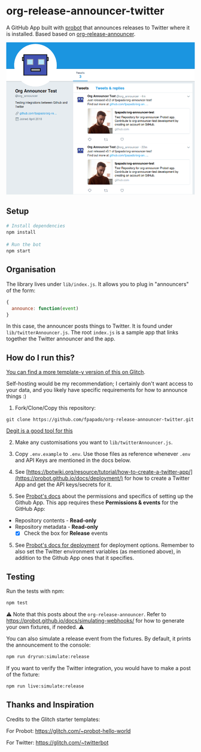 # org-release-announcer-twitter

A GitHub App built with [probot](https://github.com/probot/probot) that announces releases to Twitter where it is installed.
Based based on [org-release-announcer](https://github.com/fpapado/org-release-announcer).

[![demo](docs/demo.png)]()

## Setup

```sh
# Install dependencies
npm install

# Run the bot
npm start
```

## Organisation
The library lives under `lib/index.js`.
It allows you to plug in "announcers" of the form:
```js
{
  announce: function(event)
}
```
In this case, the announcer posts things to Twitter. It is found under `lib/twitterAnnouncer.js`.
The root `index.js` is a sample app that links together the Twitter announcer and the app.

## How do I run this?
[You can find a more template-y version of this on Glitch](https://glitch.com/~release-announcer-twitter).

Self-hosting would be my recommendation; I certainly don't want access to your data, and you likely have specific requirements for how to announce things :)

1) Fork/Clone/Copy this repository:
```shell
git clone https://github.com/fpapado/org-release-announcer-twitter.git
```
[Degit is a good tool for this](https://github.com/Rich-Harris/degit)

2) Make any customisations you want to `lib/twitterAnnouncer.js`.

3) Copy `.env.example` to `.env`. Use those files as reference whenever `.env` and API Keys are mentioned in the docs below.

3) See [https://botwiki.org/resource/tutorial/how-to-create-a-twitter-app/](https://probot.github.io/docs/deployment/) for how to create a Twitter App and get the API keys/secrets for it.

4) See [Probot's docs](https://probot.github.io/docs/deployment/#create-the-github-app) about the permissions and specifics of setting up the  Github App.
This app requires these **Permissions & events** for the GitHub App:

- Repository contents - **Read-only**
- Repository metadata - **Read-only**
  - [x] Check the box for **Release** events

5) See [Probot's docs for deployment](https://probot.github.io/docs/deployment/#deploy-the-app) for deployment options. Remember to also set the Twitter environment variables (as mentioned above), in addition to the Github App ones that it specifies.

## Testing
Run the tests with npm:

```sh
npm test
```

:warning: Note that this posts about the `org-release-announcer`. Refer to https://probot.github.io/docs/simulating-webhooks/ for how to generate your own fixtures, if needed. :warning:

You can also simulate a release event from the fixtures. By default, it prints the announcement to the console:

```sh
npm run dryrun:simulate:release
```

If you want to verify the Twitter integration, you would have to make a post of the fixture:

```sh
npm run live:simulate:release
```

## Thanks and Inspiration
Credits to the Glitch starter templates:

For Probot:
https://glitch.com/~probot-hello-world

For Twitter:
https://glitch.com/~twitterbot
